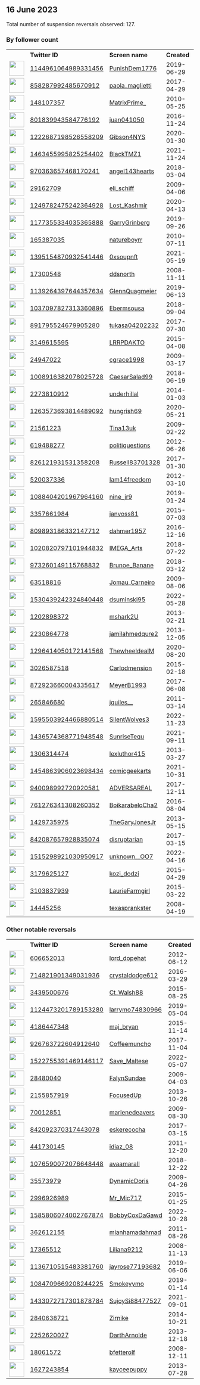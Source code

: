 
## 16 June 2023
Total number of suspension reversals observed: 127.

### By follower count
<table><tr><th></th><th align="left">Twitter ID</th><th align="left">Screen name</th>
<th align="left">Created</th><th align="left">Status</th><th align="left">Suspended</th><th align="left">Followers</th>
<tr><td><a href="https://pbs.twimg.com/profile_images/1196094689293848577/0FDD5hLQ_normal.jpg"><img src="https://pbs.twimg.com/profile_images/1196094689293848577/0FDD5hLQ_normal.jpg" width="40px" height="40px" align="center"/></a></td><td><a href="https://twitter.com/intent/user?user_id=1144961064989331456">1144961064989331456</a></td><td><a href="https://twitter.com/PunishDem1776">PunishDem1776</a></td><td>2019-06-29</td><td align="center"></td><td></td><td>101866</td></tr>
<tr><td><a href="https://pbs.twimg.com/profile_images/1646337050818367488/UxYLtvv5_normal.jpg"><img src="https://pbs.twimg.com/profile_images/1646337050818367488/UxYLtvv5_normal.jpg" width="40px" height="40px" align="center"/></a></td><td><a href="https://twitter.com/intent/user?user_id=858287992485670912">858287992485670912</a></td><td><a href="https://twitter.com/paola_maglietti">paola_maglietti</a></td><td>2017-04-29</td><td align="center"></td><td>2022-07-18</td><td>52592</td></tr>
<tr><td><a href="https://pbs.twimg.com/profile_images/1669904327354245121/7yknM4Yd_normal.jpg"><img src="https://pbs.twimg.com/profile_images/1669904327354245121/7yknM4Yd_normal.jpg" width="40px" height="40px" align="center"/></a></td><td><a href="https://twitter.com/intent/user?user_id=148107357">148107357</a></td><td><a href="https://twitter.com/MatrixPrime_">MatrixPrime_</a></td><td>2010-05-25</td><td align="center"></td><td></td><td>30339</td></tr>
<tr><td><a href="https://pbs.twimg.com/profile_images/1277980252677894148/2Gtfqkpm_normal.jpg"><img src="https://pbs.twimg.com/profile_images/1277980252677894148/2Gtfqkpm_normal.jpg" width="40px" height="40px" align="center"/></a></td><td><a href="https://twitter.com/intent/user?user_id=801839943584776192">801839943584776192</a></td><td><a href="https://twitter.com/juan041050">juan041050</a></td><td>2016-11-24</td><td align="center"></td><td>2023-06-07</td><td>24162</td></tr>
<tr><td><a href="https://pbs.twimg.com/profile_images/1484957028686647300/TRaRrHPG_normal.jpg"><img src="https://pbs.twimg.com/profile_images/1484957028686647300/TRaRrHPG_normal.jpg" width="40px" height="40px" align="center"/></a></td><td><a href="https://twitter.com/intent/user?user_id=1222687198526558209">1222687198526558209</a></td><td><a href="https://twitter.com/Gibson4NYS">Gibson4NYS</a></td><td>2020-01-30</td><td align="center"></td><td>2022-03-24</td><td>16582</td></tr>
<tr><td><a href="https://pbs.twimg.com/profile_images/1667938180635725824/YJ9jaZ_a_normal.jpg"><img src="https://pbs.twimg.com/profile_images/1667938180635725824/YJ9jaZ_a_normal.jpg" width="40px" height="40px" align="center"/></a></td><td><a href="https://twitter.com/intent/user?user_id=1463455995825254402">1463455995825254402</a></td><td><a href="https://twitter.com/BlackTMZ1">BlackTMZ1</a></td><td>2021-11-24</td><td align="center"></td><td>2023-06-06</td><td>15323</td></tr>
<tr><td><a href="https://pbs.twimg.com/profile_images/1641805070726578176/ORtjE6u-_normal.jpg"><img src="https://pbs.twimg.com/profile_images/1641805070726578176/ORtjE6u-_normal.jpg" width="40px" height="40px" align="center"/></a></td><td><a href="https://twitter.com/intent/user?user_id=970363657468170241">970363657468170241</a></td><td><a href="https://twitter.com/angel143hearts">angel143hearts</a></td><td>2018-03-04</td><td align="center"></td><td>2023-03-12</td><td>12595</td></tr>
<tr><td><a href="https://pbs.twimg.com/profile_images/1605831439748157445/U5bhfnCK_normal.jpg"><img src="https://pbs.twimg.com/profile_images/1605831439748157445/U5bhfnCK_normal.jpg" width="40px" height="40px" align="center"/></a></td><td><a href="https://twitter.com/intent/user?user_id=29162709">29162709</a></td><td><a href="https://twitter.com/eli_schiff">eli_schiff</a></td><td>2009-04-06</td><td align="center">🔒</td><td></td><td>10935</td></tr>
<tr><td><a href="https://pbs.twimg.com/profile_images/1344525844048273408/6wFHBHLD_normal.jpg"><img src="https://pbs.twimg.com/profile_images/1344525844048273408/6wFHBHLD_normal.jpg" width="40px" height="40px" align="center"/></a></td><td><a href="https://twitter.com/intent/user?user_id=1249782475242364928">1249782475242364928</a></td><td><a href="https://twitter.com/Lost_Kashmir">Lost_Kashmir</a></td><td>2020-04-13</td><td align="center"></td><td>2023-06-05</td><td>8755</td></tr>
<tr><td><a href="https://pbs.twimg.com/profile_images/1311473970785521665/jacnn0T2_normal.jpg"><img src="https://pbs.twimg.com/profile_images/1311473970785521665/jacnn0T2_normal.jpg" width="40px" height="40px" align="center"/></a></td><td><a href="https://twitter.com/intent/user?user_id=1177355334035365888">1177355334035365888</a></td><td><a href="https://twitter.com/GarryGrinberg">GarryGrinberg</a></td><td>2019-09-26</td><td align="center"></td><td></td><td>8514</td></tr>
<tr><td><a href="https://pbs.twimg.com/profile_images/645043981286424576/Fr4wVUp5_normal.png"><img src="https://pbs.twimg.com/profile_images/645043981286424576/Fr4wVUp5_normal.png" width="40px" height="40px" align="center"/></a></td><td><a href="https://twitter.com/intent/user?user_id=165387035">165387035</a></td><td><a href="https://twitter.com/natureboyrr">natureboyrr</a></td><td>2010-07-11</td><td align="center"></td><td>2022-05-05</td><td>5580</td></tr>
<tr><td><a href="https://pbs.twimg.com/profile_images/1662548095450730503/mAGu_Qs__normal.jpg"><img src="https://pbs.twimg.com/profile_images/1662548095450730503/mAGu_Qs__normal.jpg" width="40px" height="40px" align="center"/></a></td><td><a href="https://twitter.com/intent/user?user_id=1395154870932541446">1395154870932541446</a></td><td><a href="https://twitter.com/0xsoupnft">0xsoupnft</a></td><td>2021-05-19</td><td align="center"></td><td>2023-05-31</td><td>5069</td></tr>
<tr><td><a href="https://pbs.twimg.com/profile_images/1521296192524668932/g5dE32Ha_normal.jpg"><img src="https://pbs.twimg.com/profile_images/1521296192524668932/g5dE32Ha_normal.jpg" width="40px" height="40px" align="center"/></a></td><td><a href="https://twitter.com/intent/user?user_id=17300548">17300548</a></td><td><a href="https://twitter.com/ddsnorth">ddsnorth</a></td><td>2008-11-11</td><td align="center"></td><td>2022-12-20</td><td>3939</td></tr>
<tr><td><a href="https://pbs.twimg.com/profile_images/1487830477327192067/JAST12_x_normal.jpg"><img src="https://pbs.twimg.com/profile_images/1487830477327192067/JAST12_x_normal.jpg" width="40px" height="40px" align="center"/></a></td><td><a href="https://twitter.com/intent/user?user_id=1139264397644357634">1139264397644357634</a></td><td><a href="https://twitter.com/GlennQuagmeier">GlennQuagmeier</a></td><td>2019-06-13</td><td align="center"></td><td>2022-07-12</td><td>3490</td></tr>
<tr><td><a href="https://pbs.twimg.com/profile_images/1326591371457736705/g3AJN70n_normal.jpg"><img src="https://pbs.twimg.com/profile_images/1326591371457736705/g3AJN70n_normal.jpg" width="40px" height="40px" align="center"/></a></td><td><a href="https://twitter.com/intent/user?user_id=1037097827313360896">1037097827313360896</a></td><td><a href="https://twitter.com/Ebermsousa">Ebermsousa</a></td><td>2018-09-04</td><td align="center"></td><td>2022-09-21</td><td>3411</td></tr>
<tr><td><a href="https://abs.twimg.com/sticky/default_profile_images/default_profile_normal.png"><img src="https://abs.twimg.com/sticky/default_profile_images/default_profile_normal.png" width="40px" height="40px" align="center"/></a></td><td><a href="https://twitter.com/intent/user?user_id=891795524679905280">891795524679905280</a></td><td><a href="https://twitter.com/tukasa04202232">tukasa04202232</a></td><td>2017-07-30</td><td align="center"></td><td>2023-06-01</td><td>3066</td></tr>
<tr><td><a href="https://pbs.twimg.com/profile_images/1031268813600374784/ZgeK1LO6_normal.jpg"><img src="https://pbs.twimg.com/profile_images/1031268813600374784/ZgeK1LO6_normal.jpg" width="40px" height="40px" align="center"/></a></td><td><a href="https://twitter.com/intent/user?user_id=3149615595">3149615595</a></td><td><a href="https://twitter.com/LRRPDAKTO">LRRPDAKTO</a></td><td>2015-04-08</td><td align="center"></td><td></td><td>2972</td></tr>
<tr><td><a href="https://pbs.twimg.com/profile_images/1546733577517268993/B66lLeNB_normal.jpg"><img src="https://pbs.twimg.com/profile_images/1546733577517268993/B66lLeNB_normal.jpg" width="40px" height="40px" align="center"/></a></td><td><a href="https://twitter.com/intent/user?user_id=24947022">24947022</a></td><td><a href="https://twitter.com/cgrace1998">cgrace1998</a></td><td>2009-03-17</td><td align="center"></td><td>2023-06-02</td><td>2850</td></tr>
<tr><td><a href="https://pbs.twimg.com/profile_images/1446624463798165506/80tX6lC4_normal.jpg"><img src="https://pbs.twimg.com/profile_images/1446624463798165506/80tX6lC4_normal.jpg" width="40px" height="40px" align="center"/></a></td><td><a href="https://twitter.com/intent/user?user_id=1008916382078025728">1008916382078025728</a></td><td><a href="https://twitter.com/CaesarSalad99">CaesarSalad99</a></td><td>2018-06-19</td><td align="center"></td><td>2022-02-13</td><td>2396</td></tr>
<tr><td><a href="https://pbs.twimg.com/profile_images/759528967481102336/lkhA_bSc_normal.jpg"><img src="https://pbs.twimg.com/profile_images/759528967481102336/lkhA_bSc_normal.jpg" width="40px" height="40px" align="center"/></a></td><td><a href="https://twitter.com/intent/user?user_id=2273810912">2273810912</a></td><td><a href="https://twitter.com/underhillal">underhillal</a></td><td>2014-01-03</td><td align="center"></td><td>2022-10-29</td><td>2188</td></tr>
<tr><td><a href="https://pbs.twimg.com/profile_images/1633972148766228480/1SougEVd_normal.jpg"><img src="https://pbs.twimg.com/profile_images/1633972148766228480/1SougEVd_normal.jpg" width="40px" height="40px" align="center"/></a></td><td><a href="https://twitter.com/intent/user?user_id=1263573693814489092">1263573693814489092</a></td><td><a href="https://twitter.com/hungrish69">hungrish69</a></td><td>2020-05-21</td><td align="center"></td><td>2023-04-12</td><td>2118</td></tr>
<tr><td><a href="https://pbs.twimg.com/profile_images/1669357182356455433/k0wPPlWS_normal.jpg"><img src="https://pbs.twimg.com/profile_images/1669357182356455433/k0wPPlWS_normal.jpg" width="40px" height="40px" align="center"/></a></td><td><a href="https://twitter.com/intent/user?user_id=21561223">21561223</a></td><td><a href="https://twitter.com/Tina13uk">Tina13uk</a></td><td>2009-02-22</td><td align="center"></td><td>2022-08-26</td><td>1960</td></tr>
<tr><td><a href="https://pbs.twimg.com/profile_images/1078105693318729729/s3mH4vT7_normal.jpg"><img src="https://pbs.twimg.com/profile_images/1078105693318729729/s3mH4vT7_normal.jpg" width="40px" height="40px" align="center"/></a></td><td><a href="https://twitter.com/intent/user?user_id=619488277">619488277</a></td><td><a href="https://twitter.com/politiquestions">politiquestions</a></td><td>2012-06-26</td><td align="center"></td><td></td><td>1895</td></tr>
<tr><td><a href="https://pbs.twimg.com/profile_images/852583968503472128/jNX4HnBi_normal.jpg"><img src="https://pbs.twimg.com/profile_images/852583968503472128/jNX4HnBi_normal.jpg" width="40px" height="40px" align="center"/></a></td><td><a href="https://twitter.com/intent/user?user_id=826121931531358208">826121931531358208</a></td><td><a href="https://twitter.com/Russell83701328">Russell83701328</a></td><td>2017-01-30</td><td align="center"></td><td></td><td>1826</td></tr>
<tr><td><a href="https://pbs.twimg.com/profile_images/1265785988984401921/FDwvcZmA_normal.jpg"><img src="https://pbs.twimg.com/profile_images/1265785988984401921/FDwvcZmA_normal.jpg" width="40px" height="40px" align="center"/></a></td><td><a href="https://twitter.com/intent/user?user_id=520037336">520037336</a></td><td><a href="https://twitter.com/Iam14freedom">Iam14freedom</a></td><td>2012-03-10</td><td align="center"></td><td></td><td>1562</td></tr>
<tr><td><a href="https://pbs.twimg.com/profile_images/1669787453291462656/7x4FiA_j_normal.jpg"><img src="https://pbs.twimg.com/profile_images/1669787453291462656/7x4FiA_j_normal.jpg" width="40px" height="40px" align="center"/></a></td><td><a href="https://twitter.com/intent/user?user_id=1088404201967964160">1088404201967964160</a></td><td><a href="https://twitter.com/nine_jr9">nine_jr9</a></td><td>2019-01-24</td><td align="center"></td><td>2022-10-17</td><td>1527</td></tr>
<tr><td><a href="https://pbs.twimg.com/profile_images/1477978638381465600/sjKwyx7-_normal.jpg"><img src="https://pbs.twimg.com/profile_images/1477978638381465600/sjKwyx7-_normal.jpg" width="40px" height="40px" align="center"/></a></td><td><a href="https://twitter.com/intent/user?user_id=3357661984">3357661984</a></td><td><a href="https://twitter.com/janvoss81">janvoss81</a></td><td>2015-07-03</td><td align="center"></td><td>2023-05-30</td><td>1459</td></tr>
<tr><td><a href="https://pbs.twimg.com/profile_images/845742880127930370/YLS12LNp_normal.jpg"><img src="https://pbs.twimg.com/profile_images/845742880127930370/YLS12LNp_normal.jpg" width="40px" height="40px" align="center"/></a></td><td><a href="https://twitter.com/intent/user?user_id=809893186332147712">809893186332147712</a></td><td><a href="https://twitter.com/dahmer1957">dahmer1957</a></td><td>2016-12-16</td><td align="center"></td><td></td><td>1401</td></tr>
<tr><td><a href="https://pbs.twimg.com/profile_images/1181090938900402176/Vp7wuYN6_normal.jpg"><img src="https://pbs.twimg.com/profile_images/1181090938900402176/Vp7wuYN6_normal.jpg" width="40px" height="40px" align="center"/></a></td><td><a href="https://twitter.com/intent/user?user_id=1020820797101944832">1020820797101944832</a></td><td><a href="https://twitter.com/IMEGA_Arts">IMEGA_Arts</a></td><td>2018-07-22</td><td align="center"></td><td>2023-06-07</td><td>1348</td></tr>
<tr><td><a href="https://pbs.twimg.com/profile_images/1507475416059203586/0i82XJbk_normal.jpg"><img src="https://pbs.twimg.com/profile_images/1507475416059203586/0i82XJbk_normal.jpg" width="40px" height="40px" align="center"/></a></td><td><a href="https://twitter.com/intent/user?user_id=973260149115768832">973260149115768832</a></td><td><a href="https://twitter.com/Brunoe_Banane">Brunoe_Banane</a></td><td>2018-03-12</td><td align="center"></td><td>2022-05-29</td><td>1145</td></tr>
<tr><td><a href="https://pbs.twimg.com/profile_images/1668726567520829440/wPi-kw0i_normal.jpg"><img src="https://pbs.twimg.com/profile_images/1668726567520829440/wPi-kw0i_normal.jpg" width="40px" height="40px" align="center"/></a></td><td><a href="https://twitter.com/intent/user?user_id=63518816">63518816</a></td><td><a href="https://twitter.com/Jomau_Carneiro">Jomau_Carneiro</a></td><td>2009-08-06</td><td align="center"></td><td>2022-08-17</td><td>1118</td></tr>
<tr><td><a href="https://pbs.twimg.com/profile_images/1669915533901287425/d8kv93hY_normal.jpg"><img src="https://pbs.twimg.com/profile_images/1669915533901287425/d8kv93hY_normal.jpg" width="40px" height="40px" align="center"/></a></td><td><a href="https://twitter.com/intent/user?user_id=1530439242324840448">1530439242324840448</a></td><td><a href="https://twitter.com/dsuminski95">dsuminski95</a></td><td>2022-05-28</td><td align="center"></td><td>2022-08-09</td><td>1086</td></tr>
<tr><td><a href="https://pbs.twimg.com/profile_images/1285741430653063168/6w2Mu2uM_normal.jpg"><img src="https://pbs.twimg.com/profile_images/1285741430653063168/6w2Mu2uM_normal.jpg" width="40px" height="40px" align="center"/></a></td><td><a href="https://twitter.com/intent/user?user_id=1202898372">1202898372</a></td><td><a href="https://twitter.com/mshark2U">mshark2U</a></td><td>2013-02-21</td><td align="center"></td><td>2022-10-29</td><td>1060</td></tr>
<tr><td><a href="https://pbs.twimg.com/profile_images/895627393276276736/sHFWCe7W_normal.jpg"><img src="https://pbs.twimg.com/profile_images/895627393276276736/sHFWCe7W_normal.jpg" width="40px" height="40px" align="center"/></a></td><td><a href="https://twitter.com/intent/user?user_id=2230864778">2230864778</a></td><td><a href="https://twitter.com/jamilahmedqure2">jamilahmedqure2</a></td><td>2013-12-05</td><td align="center"></td><td>2023-06-05</td><td>991</td></tr>
<tr><td><a href="https://pbs.twimg.com/profile_images/1296414894590504960/GWTYmxn5_normal.jpg"><img src="https://pbs.twimg.com/profile_images/1296414894590504960/GWTYmxn5_normal.jpg" width="40px" height="40px" align="center"/></a></td><td><a href="https://twitter.com/intent/user?user_id=1296414050172141568">1296414050172141568</a></td><td><a href="https://twitter.com/ThewheeldealM">ThewheeldealM</a></td><td>2020-08-20</td><td align="center"></td><td>2022-04-03</td><td>991</td></tr>
<tr><td><a href="https://pbs.twimg.com/profile_images/1663469448483811329/5LgsLR8I_normal.jpg"><img src="https://pbs.twimg.com/profile_images/1663469448483811329/5LgsLR8I_normal.jpg" width="40px" height="40px" align="center"/></a></td><td><a href="https://twitter.com/intent/user?user_id=3026587518">3026587518</a></td><td><a href="https://twitter.com/Carlodmension">Carlodmension</a></td><td>2015-02-18</td><td align="center"></td><td>2023-06-06</td><td>972</td></tr>
<tr><td><a href="https://pbs.twimg.com/profile_images/1143713830142402562/1-waOVph_normal.jpg"><img src="https://pbs.twimg.com/profile_images/1143713830142402562/1-waOVph_normal.jpg" width="40px" height="40px" align="center"/></a></td><td><a href="https://twitter.com/intent/user?user_id=872923660004335617">872923660004335617</a></td><td><a href="https://twitter.com/MeyerB1993">MeyerB1993</a></td><td>2017-06-08</td><td align="center"></td><td></td><td>966</td></tr>
<tr><td><a href="https://pbs.twimg.com/profile_images/1614252781136740352/qQHdpNsu_normal.jpg"><img src="https://pbs.twimg.com/profile_images/1614252781136740352/qQHdpNsu_normal.jpg" width="40px" height="40px" align="center"/></a></td><td><a href="https://twitter.com/intent/user?user_id=265846680">265846680</a></td><td><a href="https://twitter.com/jquiles__">jquiles__</a></td><td>2011-03-14</td><td align="center"></td><td>2023-06-01</td><td>914</td></tr>
<tr><td><a href="https://pbs.twimg.com/profile_images/1598053434279825408/5OLVYcLk_normal.jpg"><img src="https://pbs.twimg.com/profile_images/1598053434279825408/5OLVYcLk_normal.jpg" width="40px" height="40px" align="center"/></a></td><td><a href="https://twitter.com/intent/user?user_id=1595503924466880514">1595503924466880514</a></td><td><a href="https://twitter.com/SilentWolves3">SilentWolves3</a></td><td>2022-11-23</td><td align="center"></td><td>2023-05-24</td><td>908</td></tr>
<tr><td><a href="https://pbs.twimg.com/profile_images/1542628582760927232/fC8cxUKw_normal.jpg"><img src="https://pbs.twimg.com/profile_images/1542628582760927232/fC8cxUKw_normal.jpg" width="40px" height="40px" align="center"/></a></td><td><a href="https://twitter.com/intent/user?user_id=1436574368771948548">1436574368771948548</a></td><td><a href="https://twitter.com/SunriseTequ">SunriseTequ</a></td><td>2021-09-11</td><td align="center"></td><td>2023-06-06</td><td>900</td></tr>
<tr><td><a href="https://pbs.twimg.com/profile_images/453790436121776128/gl6HxmNA_normal.jpeg"><img src="https://pbs.twimg.com/profile_images/453790436121776128/gl6HxmNA_normal.jpeg" width="40px" height="40px" align="center"/></a></td><td><a href="https://twitter.com/intent/user?user_id=1306314474">1306314474</a></td><td><a href="https://twitter.com/lexluthor415">lexluthor415</a></td><td>2013-03-27</td><td align="center"></td><td></td><td>689</td></tr>
<tr><td><a href="https://pbs.twimg.com/profile_images/1454869791647285249/82EcuSQL_normal.jpg"><img src="https://pbs.twimg.com/profile_images/1454869791647285249/82EcuSQL_normal.jpg" width="40px" height="40px" align="center"/></a></td><td><a href="https://twitter.com/intent/user?user_id=1454863906023698434">1454863906023698434</a></td><td><a href="https://twitter.com/comicgeekarts">comicgeekarts</a></td><td>2021-10-31</td><td align="center"></td><td>2023-01-26</td><td>673</td></tr>
<tr><td><a href="https://pbs.twimg.com/profile_images/1595487965647716354/UMmv21nd_normal.jpg"><img src="https://pbs.twimg.com/profile_images/1595487965647716354/UMmv21nd_normal.jpg" width="40px" height="40px" align="center"/></a></td><td><a href="https://twitter.com/intent/user?user_id=940098992720920581">940098992720920581</a></td><td><a href="https://twitter.com/ADVERSAREAL">ADVERSAREAL</a></td><td>2017-12-11</td><td align="center"></td><td>2022-12-28</td><td>647</td></tr>
<tr><td><a href="https://pbs.twimg.com/profile_images/1583415643071823872/PXM6mL3z_normal.jpg"><img src="https://pbs.twimg.com/profile_images/1583415643071823872/PXM6mL3z_normal.jpg" width="40px" height="40px" align="center"/></a></td><td><a href="https://twitter.com/intent/user?user_id=761276341308260352">761276341308260352</a></td><td><a href="https://twitter.com/BoikarabeloCha2">BoikarabeloCha2</a></td><td>2016-08-04</td><td align="center"></td><td>2023-06-07</td><td>646</td></tr>
<tr><td><a href="https://pbs.twimg.com/profile_images/1653589358568505344/k9axkzak_normal.jpg"><img src="https://pbs.twimg.com/profile_images/1653589358568505344/k9axkzak_normal.jpg" width="40px" height="40px" align="center"/></a></td><td><a href="https://twitter.com/intent/user?user_id=1429735975">1429735975</a></td><td><a href="https://twitter.com/TheGaryJonesJr">TheGaryJonesJr</a></td><td>2013-05-15</td><td align="center"></td><td>2023-05-24</td><td>617</td></tr>
<tr><td><a href="https://pbs.twimg.com/profile_images/1657655962583420929/jum1gL2M_normal.jpg"><img src="https://pbs.twimg.com/profile_images/1657655962583420929/jum1gL2M_normal.jpg" width="40px" height="40px" align="center"/></a></td><td><a href="https://twitter.com/intent/user?user_id=842087657928835074">842087657928835074</a></td><td><a href="https://twitter.com/disruptarian">disruptarian</a></td><td>2017-03-15</td><td align="center"></td><td>2023-06-13</td><td>588</td></tr>
<tr><td><a href="https://pbs.twimg.com/profile_images/1668948013950050307/EZ_TSWT8_normal.jpg"><img src="https://pbs.twimg.com/profile_images/1668948013950050307/EZ_TSWT8_normal.jpg" width="40px" height="40px" align="center"/></a></td><td><a href="https://twitter.com/intent/user?user_id=1515298921030950917">1515298921030950917</a></td><td><a href="https://twitter.com/unknown__OO7">unknown__OO7</a></td><td>2022-04-16</td><td align="center"></td><td>2023-01-05</td><td>547</td></tr>
<tr><td><a href="https://pbs.twimg.com/profile_images/637219385338413056/ti4ibVSc_normal.jpg"><img src="https://pbs.twimg.com/profile_images/637219385338413056/ti4ibVSc_normal.jpg" width="40px" height="40px" align="center"/></a></td><td><a href="https://twitter.com/intent/user?user_id=3179625127">3179625127</a></td><td><a href="https://twitter.com/kozi_dodzi">kozi_dodzi</a></td><td>2015-04-29</td><td align="center"></td><td>2022-11-27</td><td>471</td></tr>
<tr><td><a href="https://abs.twimg.com/sticky/default_profile_images/default_profile_normal.png"><img src="https://abs.twimg.com/sticky/default_profile_images/default_profile_normal.png" width="40px" height="40px" align="center"/></a></td><td><a href="https://twitter.com/intent/user?user_id=3103837939">3103837939</a></td><td><a href="https://twitter.com/LaurieFarmgirl">LaurieFarmgirl</a></td><td>2015-03-22</td><td align="center"></td><td></td><td>436</td></tr>
<tr><td><a href="https://pbs.twimg.com/profile_images/1345557535303094272/R9Dzm7HU_normal.jpg"><img src="https://pbs.twimg.com/profile_images/1345557535303094272/R9Dzm7HU_normal.jpg" width="40px" height="40px" align="center"/></a></td><td><a href="https://twitter.com/intent/user?user_id=14445256">14445256</a></td><td><a href="https://twitter.com/texasprankster">texasprankster</a></td><td>2008-04-19</td><td align="center"></td><td>2023-05-28</td><td>377</td></tr>
</table>

### Other notable reversals
<table><tr><th></th><th align="left">Twitter ID</th><th align="left">Screen name</th>
<th align="left">Created</th><th align="left">Status</th><th align="left">Suspended</th><th align="left">Followers</th>
<tr><td><a href="https://pbs.twimg.com/profile_images/378800000009118994/1354fa8aab15cd974666d7a922cc2da4_normal.jpeg"><img src="https://pbs.twimg.com/profile_images/378800000009118994/1354fa8aab15cd974666d7a922cc2da4_normal.jpeg" width="40px" height="40px" align="center"/></a></td><td><a href="https://twitter.com/intent/user?user_id=606652013">606652013</a></td><td><a href="https://twitter.com/lord_dopehat">lord_dopehat</a></td><td>2012-06-12</td><td align="center"></td><td>2022-12-14</td><td>253</td></tr>
<tr><td><a href="https://pbs.twimg.com/profile_images/1669726205979836417/QS5nvnCv_normal.jpg"><img src="https://pbs.twimg.com/profile_images/1669726205979836417/QS5nvnCv_normal.jpg" width="40px" height="40px" align="center"/></a></td><td><a href="https://twitter.com/intent/user?user_id=714821901349031936">714821901349031936</a></td><td><a href="https://twitter.com/crystaldodge612">crystaldodge612</a></td><td>2016-03-29</td><td align="center"></td><td>2023-05-22</td><td>213</td></tr>
<tr><td><a href="https://pbs.twimg.com/profile_images/1607562620457959425/y_2MjWJd_normal.jpg"><img src="https://pbs.twimg.com/profile_images/1607562620457959425/y_2MjWJd_normal.jpg" width="40px" height="40px" align="center"/></a></td><td><a href="https://twitter.com/intent/user?user_id=3439500676">3439500676</a></td><td><a href="https://twitter.com/Ct_Walsh88">Ct_Walsh88</a></td><td>2015-08-25</td><td align="center"></td><td>2023-06-13</td><td>309</td></tr>
<tr><td><a href="https://pbs.twimg.com/profile_images/1490694028815384583/S7ZvZbPv_normal.jpg"><img src="https://pbs.twimg.com/profile_images/1490694028815384583/S7ZvZbPv_normal.jpg" width="40px" height="40px" align="center"/></a></td><td><a href="https://twitter.com/intent/user?user_id=1124473201789153280">1124473201789153280</a></td><td><a href="https://twitter.com/larrymo74830966">larrymo74830966</a></td><td>2019-05-04</td><td align="center">🔒</td><td>2023-01-13</td><td>72</td></tr>
<tr><td><a href="https://pbs.twimg.com/profile_images/1361850048666103817/I8C_jm2O_normal.jpg"><img src="https://pbs.twimg.com/profile_images/1361850048666103817/I8C_jm2O_normal.jpg" width="40px" height="40px" align="center"/></a></td><td><a href="https://twitter.com/intent/user?user_id=4186447348">4186447348</a></td><td><a href="https://twitter.com/maj_bryan">maj_bryan</a></td><td>2015-11-14</td><td align="center"></td><td>2023-06-08</td><td>66</td></tr>
<tr><td><a href="https://pbs.twimg.com/profile_images/1665029796424712196/UpMdq2P7_normal.jpg"><img src="https://pbs.twimg.com/profile_images/1665029796424712196/UpMdq2P7_normal.jpg" width="40px" height="40px" align="center"/></a></td><td><a href="https://twitter.com/intent/user?user_id=926763722604912640">926763722604912640</a></td><td><a href="https://twitter.com/Coffeemuncho">Coffeemuncho</a></td><td>2017-11-04</td><td align="center"></td><td>2023-06-01</td><td>46</td></tr>
<tr><td><a href="https://pbs.twimg.com/profile_images/1555407587965018112/UTaZ4Um5_normal.jpg"><img src="https://pbs.twimg.com/profile_images/1555407587965018112/UTaZ4Um5_normal.jpg" width="40px" height="40px" align="center"/></a></td><td><a href="https://twitter.com/intent/user?user_id=1522755391469146117">1522755391469146117</a></td><td><a href="https://twitter.com/Save_Maltese">Save_Maltese</a></td><td>2022-05-07</td><td align="center"></td><td>2022-12-31</td><td>319</td></tr>
<tr><td><a href="https://pbs.twimg.com/profile_images/378800000812116262/00b3f0be607f7413b271c676fba04a7f_normal.jpeg"><img src="https://pbs.twimg.com/profile_images/378800000812116262/00b3f0be607f7413b271c676fba04a7f_normal.jpeg" width="40px" height="40px" align="center"/></a></td><td><a href="https://twitter.com/intent/user?user_id=28480040">28480040</a></td><td><a href="https://twitter.com/FalynSundae">FalynSundae</a></td><td>2009-04-03</td><td align="center">🔒</td><td>2023-06-11</td><td>95</td></tr>
<tr><td><a href="https://pbs.twimg.com/profile_images/1553597581543874560/gRftyGAe_normal.jpg"><img src="https://pbs.twimg.com/profile_images/1553597581543874560/gRftyGAe_normal.jpg" width="40px" height="40px" align="center"/></a></td><td><a href="https://twitter.com/intent/user?user_id=2155857919">2155857919</a></td><td><a href="https://twitter.com/FocusedUp">FocusedUp</a></td><td>2013-10-26</td><td align="center"></td><td>2023-06-12</td><td>259</td></tr>
<tr><td><a href="https://pbs.twimg.com/profile_images/1614194282751033344/58BmAAgK_normal.jpg"><img src="https://pbs.twimg.com/profile_images/1614194282751033344/58BmAAgK_normal.jpg" width="40px" height="40px" align="center"/></a></td><td><a href="https://twitter.com/intent/user?user_id=70012851">70012851</a></td><td><a href="https://twitter.com/marlenedeavers">marlenedeavers</a></td><td>2009-08-30</td><td align="center">🔒</td><td>2023-05-30</td><td>88</td></tr>
<tr><td><a href="https://pbs.twimg.com/profile_images/1265847237277515776/-9JZTh2h_normal.jpg"><img src="https://pbs.twimg.com/profile_images/1265847237277515776/-9JZTh2h_normal.jpg" width="40px" height="40px" align="center"/></a></td><td><a href="https://twitter.com/intent/user?user_id=842092370317443078">842092370317443078</a></td><td><a href="https://twitter.com/eskerecocha">eskerecocha</a></td><td>2017-03-15</td><td align="center"></td><td>2023-06-01</td><td>37</td></tr>
<tr><td><a href="https://pbs.twimg.com/profile_images/1516125306498789383/wzJVjOz9_normal.jpg"><img src="https://pbs.twimg.com/profile_images/1516125306498789383/wzJVjOz9_normal.jpg" width="40px" height="40px" align="center"/></a></td><td><a href="https://twitter.com/intent/user?user_id=441730145">441730145</a></td><td><a href="https://twitter.com/idiaz_08">idiaz_08</a></td><td>2011-12-20</td><td align="center"></td><td>2023-06-01</td><td>137</td></tr>
<tr><td><a href="https://pbs.twimg.com/profile_images/1662574678454542336/h0kOc_-s_normal.png"><img src="https://pbs.twimg.com/profile_images/1662574678454542336/h0kOc_-s_normal.png" width="40px" height="40px" align="center"/></a></td><td><a href="https://twitter.com/intent/user?user_id=1076590072076648448">1076590072076648448</a></td><td><a href="https://twitter.com/avaamarall">avaamarall</a></td><td>2018-12-22</td><td align="center"></td><td>2023-06-01</td><td>73</td></tr>
<tr><td><a href="https://pbs.twimg.com/profile_images/378800000284211595/7ff40866afb925f51b2bb534016f5b67_normal.jpeg"><img src="https://pbs.twimg.com/profile_images/378800000284211595/7ff40866afb925f51b2bb534016f5b67_normal.jpeg" width="40px" height="40px" align="center"/></a></td><td><a href="https://twitter.com/intent/user?user_id=35573979">35573979</a></td><td><a href="https://twitter.com/DynamicDoris">DynamicDoris</a></td><td>2009-04-26</td><td align="center"></td><td>2023-06-06</td><td>223</td></tr>
<tr><td><a href="https://pbs.twimg.com/profile_images/1555654307663515649/FG50fJqZ_normal.jpg"><img src="https://pbs.twimg.com/profile_images/1555654307663515649/FG50fJqZ_normal.jpg" width="40px" height="40px" align="center"/></a></td><td><a href="https://twitter.com/intent/user?user_id=2996926989">2996926989</a></td><td><a href="https://twitter.com/Mr_Mic717">Mr_Mic717</a></td><td>2015-01-25</td><td align="center"></td><td>2023-05-11</td><td>36</td></tr>
<tr><td><a href="https://pbs.twimg.com/profile_images/1585809701538766850/_kyFyZE7_normal.jpg"><img src="https://pbs.twimg.com/profile_images/1585809701538766850/_kyFyZE7_normal.jpg" width="40px" height="40px" align="center"/></a></td><td><a href="https://twitter.com/intent/user?user_id=1585806074002767874">1585806074002767874</a></td><td><a href="https://twitter.com/BobbyCoxDaGawd">BobbyCoxDaGawd</a></td><td>2022-10-28</td><td align="center"></td><td>2023-06-06</td><td>107</td></tr>
<tr><td><a href="https://abs.twimg.com/sticky/default_profile_images/default_profile_normal.png"><img src="https://abs.twimg.com/sticky/default_profile_images/default_profile_normal.png" width="40px" height="40px" align="center"/></a></td><td><a href="https://twitter.com/intent/user?user_id=362612155">362612155</a></td><td><a href="https://twitter.com/mianhamadahmad">mianhamadahmad</a></td><td>2011-08-26</td><td align="center"></td><td>2023-06-07</td><td>34</td></tr>
<tr><td><a href="https://pbs.twimg.com/profile_images/1669810548320468998/oFvmUPb1_normal.jpg"><img src="https://pbs.twimg.com/profile_images/1669810548320468998/oFvmUPb1_normal.jpg" width="40px" height="40px" align="center"/></a></td><td><a href="https://twitter.com/intent/user?user_id=17365512">17365512</a></td><td><a href="https://twitter.com/Liliana9212">Liliana9212</a></td><td>2008-11-13</td><td align="center"></td><td>2023-03-21</td><td>98</td></tr>
<tr><td><a href="https://pbs.twimg.com/profile_images/1469301656248635397/Mvyu-sd3_normal.jpg"><img src="https://pbs.twimg.com/profile_images/1469301656248635397/Mvyu-sd3_normal.jpg" width="40px" height="40px" align="center"/></a></td><td><a href="https://twitter.com/intent/user?user_id=1136710515483381760">1136710515483381760</a></td><td><a href="https://twitter.com/jayrose77193682">jayrose77193682</a></td><td>2019-06-06</td><td align="center"></td><td>2023-05-30</td><td>8</td></tr>
<tr><td><a href="https://pbs.twimg.com/profile_images/1520151785746231299/yTWiqxbf_normal.jpg"><img src="https://pbs.twimg.com/profile_images/1520151785746231299/yTWiqxbf_normal.jpg" width="40px" height="40px" align="center"/></a></td><td><a href="https://twitter.com/intent/user?user_id=1084709669208244225">1084709669208244225</a></td><td><a href="https://twitter.com/Smokeyymo">Smokeyymo</a></td><td>2019-01-14</td><td align="center"></td><td>2023-06-06</td><td>312</td></tr>
<tr><td><a href="https://pbs.twimg.com/profile_images/1433072993844957197/Ido5VwNG_normal.png"><img src="https://pbs.twimg.com/profile_images/1433072993844957197/Ido5VwNG_normal.png" width="40px" height="40px" align="center"/></a></td><td><a href="https://twitter.com/intent/user?user_id=1433072717301878784">1433072717301878784</a></td><td><a href="https://twitter.com/SujoySi88477527">SujoySi88477527</a></td><td>2021-09-01</td><td align="center"></td><td>2023-02-10</td><td>8</td></tr>
<tr><td><a href="https://pbs.twimg.com/profile_images/1480822595947802626/jqJ-tU5v_normal.jpg"><img src="https://pbs.twimg.com/profile_images/1480822595947802626/jqJ-tU5v_normal.jpg" width="40px" height="40px" align="center"/></a></td><td><a href="https://twitter.com/intent/user?user_id=2840638721">2840638721</a></td><td><a href="https://twitter.com/Zirnike">Zirnike</a></td><td>2014-10-21</td><td align="center"></td><td>2023-05-11</td><td>200</td></tr>
<tr><td><a href="https://pbs.twimg.com/profile_images/1662570025692143617/z8jCr4hU_normal.jpg"><img src="https://pbs.twimg.com/profile_images/1662570025692143617/z8jCr4hU_normal.jpg" width="40px" height="40px" align="center"/></a></td><td><a href="https://twitter.com/intent/user?user_id=2252620027">2252620027</a></td><td><a href="https://twitter.com/DarthArnolde">DarthArnolde</a></td><td>2013-12-18</td><td align="center"></td><td>2023-06-04</td><td>33</td></tr>
<tr><td><a href="https://pbs.twimg.com/profile_images/510990210872913920/-g_eyny9_normal.jpeg"><img src="https://pbs.twimg.com/profile_images/510990210872913920/-g_eyny9_normal.jpeg" width="40px" height="40px" align="center"/></a></td><td><a href="https://twitter.com/intent/user?user_id=18061572">18061572</a></td><td><a href="https://twitter.com/bfetterolf">bfetterolf</a></td><td>2008-12-11</td><td align="center"></td><td>2022-12-03</td><td>270</td></tr>
<tr><td><a href="https://pbs.twimg.com/profile_images/1625178883300667392/XdREIwM6_normal.jpg"><img src="https://pbs.twimg.com/profile_images/1625178883300667392/XdREIwM6_normal.jpg" width="40px" height="40px" align="center"/></a></td><td><a href="https://twitter.com/intent/user?user_id=1627243854">1627243854</a></td><td><a href="https://twitter.com/kayceepuppy">kayceepuppy</a></td><td>2013-07-28</td><td align="center"></td><td>2023-06-13</td><td>208</td></tr>
</table>
